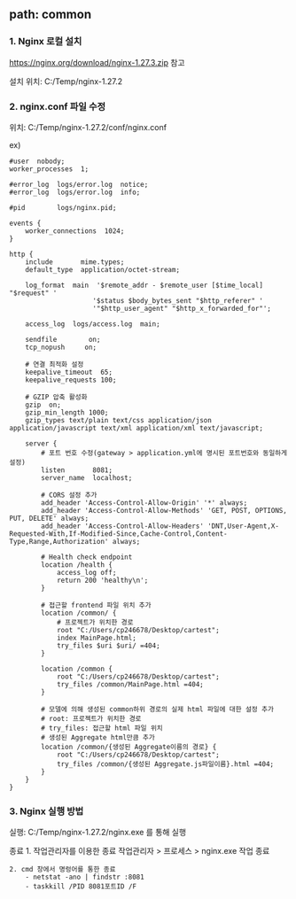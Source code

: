 path: common
---
### 1. Nginx 로컬 설치
https://nginx.org/download/nginx-1.27.3.zip 참고

설치 위치: C:/Temp/nginx-1.27.2

### 2. nginx.conf 파일 수정

위치: C:/Temp/nginx-1.27.2/conf/nginx.conf

ex)
```
#user  nobody;
worker_processes  1;

#error_log  logs/error.log  notice;
#error_log  logs/error.log  info;

#pid        logs/nginx.pid;

events {
    worker_connections  1024;
}

http {
    include       mime.types;
    default_type  application/octet-stream;

    log_format  main  '$remote_addr - $remote_user [$time_local] "$request" '
                     '$status $body_bytes_sent "$http_referer" '
                     '"$http_user_agent" "$http_x_forwarded_for"';

    access_log  logs/access.log  main;

    sendfile        on;
    tcp_nopush     on;
    
    # 연결 최적화 설정
    keepalive_timeout  65;
    keepalive_requests 100;
    
    # GZIP 압축 활성화
    gzip  on;
    gzip_min_length 1000;
    gzip_types text/plain text/css application/json application/javascript text/xml application/xml text/javascript;

    server {
        # 포트 번호 수정(gateway > application.yml에 명시된 포트번호와 동일하게 설정)
        listen       8081; 
        server_name  localhost;
        
        # CORS 설정 추가
        add_header 'Access-Control-Allow-Origin' '*' always;
        add_header 'Access-Control-Allow-Methods' 'GET, POST, OPTIONS, PUT, DELETE' always;
        add_header 'Access-Control-Allow-Headers' 'DNT,User-Agent,X-Requested-With,If-Modified-Since,Cache-Control,Content-Type,Range,Authorization' always;
        
        # Health check endpoint
        location /health {
            access_log off;
            return 200 'healthy\n';
        }

        # 접근할 frontend 파일 위치 추가
        location /common/ {
            # 프로젝트가 위치한 경로
            root "C:/Users/cp246678/Desktop/cartest";
            index MainPage.html;
            try_files $uri $uri/ =404;
        }

        location /common {
            root "C:/Users/cp246678/Desktop/cartest";
            try_files /common/MainPage.html =404;
        }

        # 모델에 의해 생성된 common하위 경로의 실제 html 파일에 대한 설정 추가
        # root: 프로젝트가 위치한 경로
        # try_files: 접근할 html 파일 위치
        # 생성된 Aggregate html만큼 추가
        location /common/{생성된 Aggregate이름의 경로} {
            root "C:/Users/cp246678/Desktop/cartest";
            try_files /common/{생성된 Aggregate.js파일이름}.html =404;
        }
    }
}

```

### 3. Nginx 실행 방법

실행: C:/Temp/nginx-1.27.2/nginx.exe 를 통해 실행

종료
    1. 작업관리자를 이용한 종료
        작업관리자 > 프로세스 > nginx.exe 작업 종료

    2. cmd 창에서 명렁어를 통한 종료
        - netstat -ano | findstr :8081
        - taskkill /PID 8081포트ID /F
